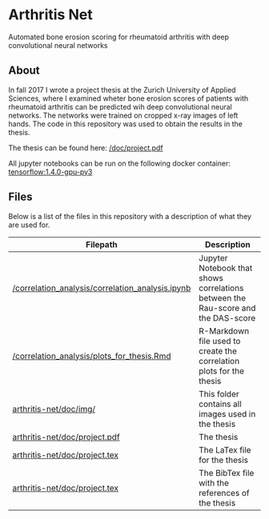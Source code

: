 # Arthritis Net
Automated bone erosion scoring for rheumatoid arthritis with deep convolutional neural networks

## About
In fall 2017 I wrote a project thesis at the Zurich University of Applied Sciences, where I examined wheter bone erosion scores of patients with rheumatoid arthritis can be predicted wih deep convolutional neural networks. The networks were trained on cropped x-ray images of left hands. The code in this repository was used to obtain the results in the thesis.

The thesis can be found here: [/doc/project.pdf](../master/doc/project.pdf)

All jupyter notebooks can be run on the following docker container: [tensorflow:1.4.0-gpu-py3](https://gcr.io/tensorflow/tensorflow:1.4.0-gpu-py3)

## Files
Below is a list of the files in this repository with a description of what they are used for.

| Filepath                                                    | Description   |
| ----------------------------------------------------------- | ------------- |
| [/correlation_analysis/correlation_analysis.ipynb](../master/correlation_analysis/correlation_analysis.ipynb)     | Jupyter Notebook that shows correlations between the Rau-score and the DAS-score |
| [/correlation_analysis/plots_for_thesis.Rmd](../master/correlation_analysis/plots_for_thesis.Rmd)     | R-Markdown file used to create the correlation plots for the thesis |
| [arthritis-net/doc/img/](../master/doc/img/)     | This folder contains all images used in the thesis |
| [arthritis-net/doc/project.pdf](../master/doc/project.pdf)     | The thesis |
| [arthritis-net/doc/project.tex](../master/doc/project.tex)     | The LaTex file for the thesis|
| [arthritis-net/doc/project.tex](../master/doc/project.tex)     | The BibTex file with the references of the thesis|


 
